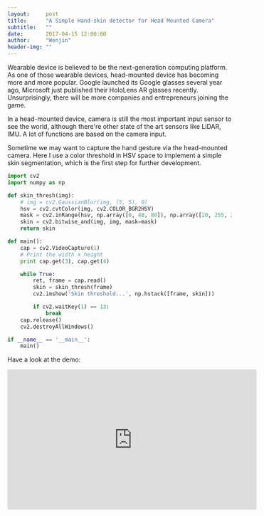 ```yaml
---
layout:     post
title:      "A Simple Hand-skin detector for Head Mounted Camera"
subtitle:   ""
date:       2017-04-15 12:00:00
author:     "Wenjin"
header-img: ""
---
```


Wearable device is believed to be the next-generation  computing platform. As one of those wearable devices, head-mounted device has becoming more and more popular. Google launched its Google glasses several year ago, Microsoft just published their HoloLens AR glasses recently. Unsurprisingly, there will be more companies and entrepreneurs joining the game. 

In a head-mounted device, camera is still the most important input sensor to see the world, although there're other state of the art sensors like LiDAR, IMU. A lot of functions are based on the camera input.

Sometime we may want to capture the hand gesture via the head-mounted camera. Here I use a color threshold in HSV space to implement a simple skin segmentation, which is the first step for further development.

```python
import cv2
import numpy as np

def skin_thresh(img):
    # img = cv2.GaussianBlur(img, (5, 5), 0)
    hsv = cv2.cvtColor(img, cv2.COLOR_BGR2HSV)
    mask = cv2.inRange(hsv, np.array([0, 48, 80]), np.array([20, 255, 255]))
    skin = cv2.bitwise_and(img, img, mask=mask)
    return skin

def main():    
    cap = cv2.VideoCapture(1)
    # Print the width x height
    print cap.get(3), cap.get(4)

    while True:
        ret, frame = cap.read()
        skin = skin_thresh(frame)
        cv2.imshow('Skin threshold...', np.hstack([frame, skin]))

        if cv2.waitKey(1) == 13:
            break
    cap.release()
    cv2.destroyAllWindows()

if __name__ == '__main__':
    main()
```

Have a look at the demo:

<iframe width="560" height="315" src="https://www.youtube.com/embed/gf0XgiNoi5E" frameborder="0" allowfullscreen></iframe>